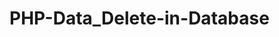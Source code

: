 # PHP-Data_Delete-in-Database

<?php 

    $db_id=$_REQUEST['id'];

    $con = mysqli_connect('localhost','root','','student');
    $query = "DELETE FROM std_info WHERE id = $db_id";
    $result = mysqli_query($con,$query);

    if($result){

        header("location: home.php?delete");

    }
    

?>
